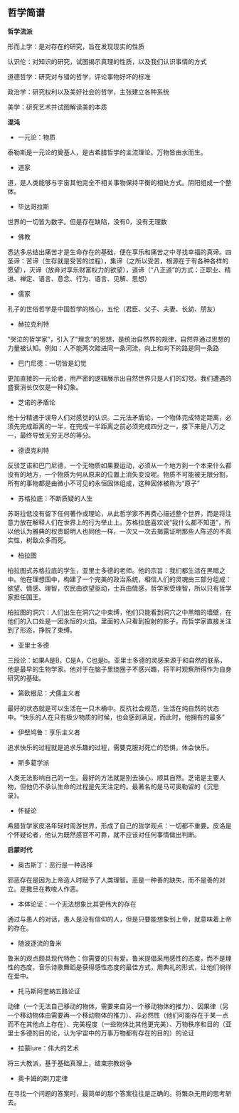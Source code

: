 ## 哲学简谱 ##

**哲学流派**

形而上学：是对存在的研究，旨在发现现实的性质

认识伦：对知识的研究，试图揭示真理的性质，以及我们认识事情的方式

道德哲学：研究对与错的哲学，评论事物好坏的标准

政治学：研究权利以及美好社会的哲学，主张建立各种系统

美学：研究艺术并试图解读美的本质

**混沌**

- 一元论：物质

泰勒斯是一元论的奠基人，是古希腊哲学的主流理论。万物皆由水而生。

- 道家

道，是人类能够与宇宙其他完全不相关事物保持平衡的相处方式。阴阳组成一个整体。

- 毕达哥拉斯

世界的一切皆为数字。但是存在缺陷，没有0，没有无理数

- 佛教

悉达多总结出痛苦才是生命存在的基础，便在享乐和痛苦之中寻找幸福的真谛。四圣谛：苦谛（生存就是受苦的过程），集谛（之所以受苦，根源在于有各种各样的愿望），灭谛（放弃对享乐财富权力的欲望），道谛（“八正道”的方式：正职业、精进、禅定、语言、意念、行为、语言、见解、思想）

- 儒家

孔子的世俗哲学是中国哲学的核心，五伦（君臣、父子、夫妻、长幼、朋友）

- 赫拉克利特

“哭泣的哲学家”，引入了“理念”的思想，是统治自然界的规律，自然界通过思想的力量被认知。例如：人不能两次踏进同一条河流，向上和向下的路是同一条路

- 巴门尼德：一切皆是幻觉

更加直接的一元论者，用严密的逻辑展示出自然世界只是人们的幻觉。我们遭遇的盛衰消长仅仅是一种幻象。

- 芝诺的矛盾论

他十分精通于误导人们对感觉的认识。二元法矛盾论，一个物体完成特定距离，必须先完成距离的一半，在完成一半距离之前必须完成四分之一，接下来是八万之一，最终导致无穷无尽的等分。

- 德谟克利特

反驳芝诺和巴门尼德，一个无物质如果要运动，必须从一个地方到一个本来什么都没有的地方，一个物质为何从原来的位置上消失变没呢。物质不可能被无限分割，所有的事物都是由微小不可见的永恒固体组成，这种固体被称为“原子”

- 苏格拉底：不断质疑的人生

苏哥拉低没有留下任何著作或理论，从此哲学家不再费心描述整个世界，而是将注意力放在解释人们在世界上的行为举止上。苏格拉底喜欢说“我什么都不知道”，所以他认为雅典的权贵聪明人也同他一样，一次又一次去揭露证明那些人陈述的不真实性，树敌众多而死。

- 柏拉图

柏拉图式苏格拉底的学生，亚里士多德的老师。他的宗旨：我们都生活在黑暗之中。他在理想国中，构建了一个完美的政治系统，相信人们的灵魂由三部分组成：欲望、情感、理智，农民由欲望驱动，士兵由情感，哲学家受理智，所以只有哲学家担任国王。

柏拉图的洞穴：人们出生在洞穴之中束缚，他们只能看到洞穴之中黑暗的墙壁，在他们的入口处是一团永恒的火焰。里面的人只看到投射的影子，而哲学家直接关注到了形态，挣脱了束缚。

- 亚里士多德

三段论：如果A是B，C是A，C也是b。亚里士多德的灵感来源于和自然的联系，他是最早的生物学家。他对于在脑子里绕圈子不感兴趣，将平时观察所得作为自身研究的基础。

- 第欧根尼：犬儒主义者

最好的状态就是可以生活在一只木桶中。反抗社会规范，生活在纯自然的状态中。“快乐的人在只有极少物质的时候，也会感到满足，而此时，他拥有的最多”

- 伊壁鸠鲁：享乐主义者

追求快乐的过程就是追求乐趣的过程，需要克服对死亡的恐惧，体会快乐。

- 斯多葛学派

人类无法影响自己的一生。最好的方法就是别去操心，顺其自然。芝诺是主要人物，但他仍不承认生命的过程是先天注定的。最著名的是马可奥勒留的《沉思录》。

- 怀疑论

希腊哲学家皮洛年轻时周游世界，形成了自己的哲学观点：一切都不重要。皮洛是个怀疑论者，他认为既然感官不可靠，就不应该对任何事情做出判断。

**启蒙时代**

- 奥古斯丁：恶行是一种选择

邪恶存在是因为上帝造人时赋予了人类理智。恶是一种善的缺失，而不是善的对立。是撒旦在教唆人作恶。

- 本体论证：一个无法想象比其更伟大的存在

通过与愚人的对话，愚人是没有信仰的人，但是只要能想象到上帝，就意味着上帝的存在。

- 随波逐流的鲁米

鲁米的观点颇具现代特色：你需要的只有爱。鲁米提倡采用感性的态度，而不是理性的态度，音乐诗歌舞蹈是获得感性态度的最佳方式，用典礼的形式，让他们徜徉在爱中。

- 托马斯阿奎納五路论证

动律（一个无法自己移动的物体，需要来自另一个移动物体的推力）、因果律（另一个移动物体由需要再一个移动物体的推力）、非必然性（他们可能存在于某一点而不在其他点上存在）、完美程度（一些物体比其他更完美）、万物秩序和目的（亚里士多德的目的论，认为宇宙中的万事万物都有存在的目的）的论证

- 拉蒙lure：伟大的艺术

将三大教派，基于基础真理上，结束宗教纷争

- 奥卡姆的剃刀定律

在寻找一个问题的答案时，最简单的那个答案往往是正确的。将繁杂无用的思考斩去。
